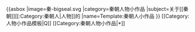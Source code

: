 {{asbox
|image=秦-bigseal.svg
|category=秦朝人物小作品
|subject=关于[[秦朝]][[:Category:秦朝人|人物]]的
|name=Template:秦朝人小作品
}}<noinclude>
[[Category:人物小作品模板|Q]]
[[Category:秦朝人物小作品|*]]
</noinclude>